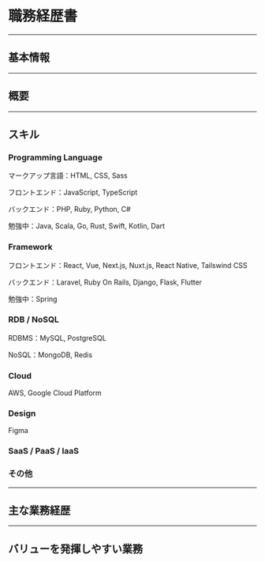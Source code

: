 # 職務経歴書

---

## 基本情報

---

## 概要

---

## スキル

### Programming Language

マークアップ言語：HTML, CSS, Sass

フロントエンド：JavaScript, TypeScript

バックエンド：PHP, Ruby, Python, C#

勉強中：Java, Scala, Go, Rust, Swift, Kotlin, Dart

### Framework

フロントエンド：React, Vue, Next.js, Nuxt.js, React Native, Tailswind CSS

バックエンド：Laravel, Ruby On Rails, Django, Flask, Flutter

勉強中：Spring

### RDB / NoSQL

RDBMS：MySQL, PostgreSQL

NoSQL：MongoDB, Redis

### Cloud

AWS, Google Cloud Platform

### Design

Figma

### SaaS / PaaS / IaaS

### その他

---

## 主な業務経歴

---

## バリューを発揮しやすい業務
